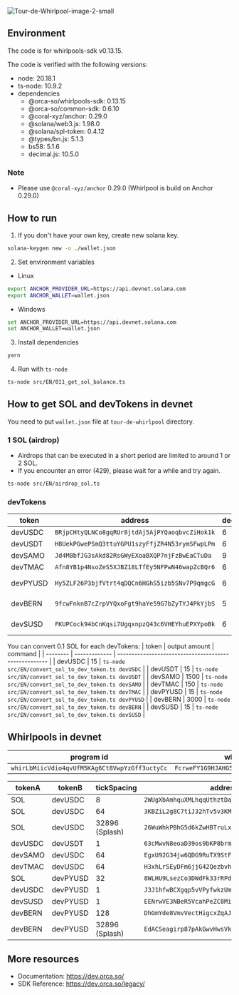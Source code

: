 ![Tour-de-Whirlpool-image-2-small](https://github.com/user-attachments/assets/e7c80398-5329-4512-97fd-395285e7e0c9)

## Environment
The code is for whirlpools-sdk v0.13.15.

The code is verified with the following versions:

- node: 20.18.1
- ts-node: 10.9.2
- dependencies
  - @orca-so/whirlpools-sdk: 0.13.15
  - @orca-so/common-sdk: 0.6.10
  - @coral-xyz/anchor: 0.29.0
  - @solana/web3.js: 1.98.0
  - @solana/spl-token: 0.4.12
  - @types/bn.js: 5.1.3
  - bs58: 5.1.6
  - decimal.js: 10.5.0

### Note
- Please use `@coral-xyz/anchor` 0.29.0 (Whirlpool is build on Anchor 0.29.0)

## How to run
1. If you don't have your own key, create new solana key.
```sh
solana-keygen new -o ./wallet.json
```

2. Set environment variables
* Linux
```sh
export ANCHOR_PROVIDER_URL=https://api.devnet.solana.com
export ANCHOR_WALLET=wallet.json
```

* Windows
```sh
set ANCHOR_PROVIDER_URL=https://api.devnet.solana.com
set ANCHOR_WALLET=wallet.json
```
3. Install dependencies
```sh
yarn
```

4. Run with `ts-node`
```sh
ts-node src/EN/011_get_sol_balance.ts
```

## How to get SOL and devTokens in devnet
You need to put `wallet.json` file at `tour-de-whirlpool` directory.

### 1 SOL (airdrop)
- Airdrops that can be executed in a short period are limited to around 1 or 2 SOL.
- If you encounter an error (429), please wait for a while and try again.

```sh
ts-node src/EN/airdrop_sol.ts 
```

### devTokens
| token    | address                                        | decimals | program    | extensions             |
| -------- | ---------------------------------------------- | -------- | ---------- | ---------------------- |
| devUSDC  | `BRjpCHtyQLNCo8gqRUr8jtdAj5AjPYQaoqbvcZiHok1k` | 6        | Token      |                        |
| devUSDT  | `H8UekPGwePSmQ3ttuYGPU1szyFfjZR4N53rymSFwpLPm` | 6        | Token      |                        |
| devSAMO  | `Jd4M8bfJG3sAkd82RsGWyEXoaBXQP7njFzBwEaCTuDa`  | 9        | Token      |                        |
| devTMAC  | `Afn8YB1p4NsoZeS5XJBZ18LTfEy5NFPwN46wapZcBQr6` | 6        | Token      |                        |
| devPYUSD | `Hy5ZLF26P3bjfVtrt4qDQCn6HGhS5izb5SNv7P9qmgcG` | 6        | Token-2022 |                        |
| devBERN  | `9fcwFnknB7cZrpVYQxoFgt9haYe59G7bZyTYJ4PkYjbS` | 5        | Token-2022 | TransferFee (2.69%)    |
| devSUSD  | `FKUPCock94bCnKqsi7UgqxnpzQ43c6VHEYhuEPXYpoBk` | 6        | Token-2022 | InterestBearing (3.0%) |

You can convert 0.1 SOL for each devTokens:
| token    | output amount | command                                               |
| -------- | ------------- | ----------------------------------------------------- |
| devUSDC  | 15            | `ts-node src/EN/convert_sol_to_dev_token.ts devUSDC`  |
| devUSDT  | 15            | `ts-node src/EN/convert_sol_to_dev_token.ts devUSDT`  |
| devSAMO  | 1500          | `ts-node src/EN/convert_sol_to_dev_token.ts devSAMO`  |
| devTMAC  | 150           | `ts-node src/EN/convert_sol_to_dev_token.ts devTMAC`  |
| devPYUSD | 15            | `ts-node src/EN/convert_sol_to_dev_token.ts devPYUSD` |
| devBERN  | 3000          | `ts-node src/EN/convert_sol_to_dev_token.ts devBERN`  |
| devSUSD  | 15            | `ts-node src/EN/convert_sol_to_dev_token.ts devSUSD`  |

## Whirlpools in devnet
| program id                                    | whirlpools config                              |
| --------------------------------------------- | ---------------------------------------------- |
| `whirLbMiicVdio4qvUfM5KAg6Ct8VwpYzGff3uctyCc` | `FcrweFY1G9HJAHG5inkGB6pKg1HZ6x9UC2WioAfWrGkR` |

| tokenA  | tokenB   | tickSpacing    | address                                        |
| ------- | -------- | -------------- | ---------------------------------------------- |
| SOL     | devUSDC  | 8              | `2WUgXbAmhquXMLhqqUthztDaVYnG8Mmp57CkXNb5ym9G` |
| SOL     | devUSDC  | 64             | `3KBZiL2g8C7tiJ32hTv5v3KM7aK9htpqTw4cTXz1HvPt` |
| SOL     | devUSDC  | 32896 (Splash) | `26WuWhkPBhG5d6kZwHBTruLxLvbSe7C62qH21zpisP9c` |
| devUSDC | devUSDT  | 1              | `63cMwvN8eoaD39os9bKP8brmA7Xtov9VxahnPufWCSdg` |
| devSAMO | devUSDC  | 64             | `EgxU92G34jw6QDG9RuTX9StFg1PmHuDqkRKAE5kVEiZ4` |
| devTMAC | devUSDC  | 64             | `H3xhLrSEyDFm6jjG42QezbvhSxF5YHW75VdGUnqeEg5y` |
| SOL     | devPYUSD | 32             | `8WLHU9LsezCo3DWdFk33rRPdybJabfZ7cBn9ZroWu11t` |
| devUSDC | devPYUSD | 1              | `J3J1hfwBCXgqp5vVPyfwkzUmcWRpsh3FdAvDiLEMzzYZ` |
| devSUSD | devPYUSD | 1              | `EENrwVE3NBeR5VcahPeZC8MietVKbXxnVRomagWdVuZa` |
| devBERN | devPYUSD | 128            | `DhGmYde8VmvVectHigcxZqAJBfCzARJxRCJsU6mBksdn` |
| devBERN | devPYUSD | 32896 (Splash) | `EdACSeagirp87pAkGwvHwsVkRwkjZTxd83v2UqgiB9LA` |

## More resources
- Documentation: https://dev.orca.so/
- SDK Reference: https://dev.orca.so/legacy/
